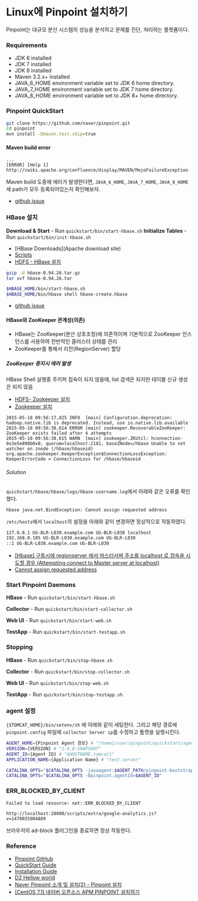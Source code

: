 # Linux에 Pinpoint 설치하기

Pinpoint는 대규모 분산 시스템의 성능을 분석하고 문제를 진단, 처리하는 플랫폼이다.

### Requirements

* JDK 6 installed
* JDK 7 installed
* JDK 8 installed
* Maven 3.2.x+ installed
* JAVA_6_HOME environment variable set to JDK 6 home directory.
* JAVA_7_HOME environment variable set to JDK 7 home directory.
* JAVA_8_HOME environment variable set to JDK 8+ home directory.

### Pinpoint QuickStart

```bash
git clone https://github.com/naver/pinpoint.git
cd pinpoint
mvn install -Dmaven.test.skip=true
```

#### Maven build error
```
...
[ERROR] [Help 1] http://cwiki.apache.org/confluence/display/MAVEN/MojoFailureException
```

Maven build 도중에 에러가 발생한다면, ``JAVA_6_HOME``, ``JAVA_7_HOME``, ``JAVA_8_HOME`` 세 path가 모두 등록되어있는지 확인해보자.

* [github issue](https://github.com/naver/pinpoint/issues/241)

### HBase 설치

**Download & Start** - Run ``quickstart/bin/start-hbase.sh``
**Initialize Tables** - Run ``quickstart/bin/init-hbase.sh``

* [HBase Downloads](Apache download site)
* [Scripts](https://github.com/naver/pinpoint/tree/master/hbase/scripts)
* [HDFS - HBase 설치](http://develop.sunshiny.co.kr/887)

```bash
gzip -d hbase-0.94.26.tar.gz
tar xvf hbase-0.94.26.tar

$HBASE_HOME/bin/start-hbase.sh
$HBASE_HOME/bin/hbase shell hbase-create.hbase
```

* [github issue](https://github.com/naver/pinpoint/issues/1000)

#### HBase와 ZooKeeper 관계성(의존)

* HBase는 ZooKeeper(분산 상호조정)에 의존적이며 기본적으로 ZooKeeper 인스턴스를 사용하여 전반적인 클러스터 상태를 관리
* ZooKeeper를 통해서 리전(RegionServer) 할당

##### ZooKeeper 중지시 에러 발생

HBase Shell 실행중 주키퍼 접속이 되지 않을때, list 검색은 되지만 테이블 신규  생성은 되지 않음

* [HDFS- Zookeeper 설치](http://develop.sunshiny.co.kr/886)
* [Zookeeper 설치](http://blog.iotinfra.net/?p=1375)

```
2015-05-18 09:56:17,825 INFO  [main] Configuration.deprecation: hadoop.native.lib is deprecated. Instead, use io.native.lib.available
2015-05-18 09:56:38,614 ERROR [main] zookeeper.RecoverableZooKeeper: ZooKeeper exists failed after 4 attempts
2015-05-18 09:56:38,615 WARN  [main] zookeeper.ZKUtil: hconnection-0x3e5e898b0x0, quorum=localhost:2181, baseZNode=/hbase Unable to set watcher on znode (/hbase/hbaseid)
org.apache.zookeeper.KeeperException$ConnectionLossException: KeeperErrorCode = ConnectionLoss for /hbase/hbaseid
```

###### Solution

``quickstart/hbase/hbase/logs/hbase-username.log``에서 아래와 같은 오류를 확인했다.

```
hbase java.net.BindException: Cannot assign requested address
```

``/etc/hosts``에서 ``localhost``의 설정을 아래와 같이 변경하면 정상적으로 작동하였다.

```bash
127.0.0.1 UG-BLR-L030.example.com UG-BLR-L030 localhost
192.168.0.105 UG-BLR-L030.example.com UG-BLR-L030
::1 UG-BLR-L030.example.com UG-BLR-L030
```

* [[Hbase] 구동시에 regionserver 에서 마스터서버 주소를 localhost 로 접속을 시도할 경우 (Attempting connect to Master server at localhost)](http://blog.leekyoungil.com/?p=173)
* [Cannot assign requested address](http://stackoverflow.com/questions/30012822/cannot-assign-requested-address)

### Start Pinpoint Daemons

**HBase** - Run ``quickstart/bin/start-hbase.sh``

**Collector** - Run `quickstart/bin/start-collector.sh`

**Web UI** - Run `quickstart/bin/start-web.sh`

**TestApp** - Run `quickstart/bin/start-testapp.sh`

### Stopping

**HBase** - Run `quickstart/bin/stop-hbase.sh`

**Collector** - Run `quickstart/bin/stop-collector.sh`

**Web UI** - Run `quickstart/bin/stop-web.sh`

**TestApp** - Run `quickstart/bin/stop-testapp.sh`

### agent 설정

``{$TOMCAT_HOME}/bin/setenv/sh`` 에 아래와 같이 세팅한다. 그리고 해당 경로에 ``pinpoint.config`` 파일에 ``collector Server ip``를 수정하고 톰캣을 실행시킨다.

```bash
AGENT_HOME={Pinpoint Agent 경로} # "/home1/user/pinpoint/quickstart/agent/target/pinpoint-agent"
VERSION={VERSION} # "1.6.0-SNAPSHOT"
AGENT_ID={Agent ID} # "$HOSTNAME.tomcat1"
APPLICATION_NAME={Application Name} # "test.server"

CATALINA_OPTS="$CATALINA_OPTS -javaagent:$AGENT_PATH/pinpoint-bootstrap-$VERSION.jar"
CATALINA_OPTS="$CATALINA_OPTS -Dpinpoint.agentId=$AGENT_ID"
```

### ERR_BLOCKED_BY_CLIENT

```
Failed to load resource: net::ERR_BLOCKED_BY_CLIENT

http://localhost:28080/scripts/extra/google-analytics.js?v=1470035904889
```

브라우저의 ad-block 플러그인을 종료하면 정상 작동한다.

### Reference

* [Pinpoint GitHub](https://github.com/naver/pinpoint)
* [QuickStart Guide](https://github.com/naver/pinpoint/blob/master/quickstart/README.md)
* [Installation Guide](https://github.com/naver/pinpoint/blob/master/doc/installation.md)
* [D2 Hellow world](http://d2.naver.com/helloworld/1194202)
* [Naver Pinpoint 소개 및 설치(2) - Pinpoint 설치](http://dev2.prompt.co.kr/34)
* [[CentOS 7.1] 네이버 오픈소스 APM PINPOINT 설치하기](http://ifmkl.tistory.com/265)

